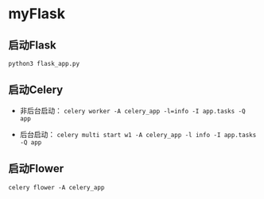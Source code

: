 # myFlask

## 启动Flask

`python3 flask_app.py`

## 启动Celery

* 非后台启动：
`celery worker -A celery_app -l=info -I app.tasks -Q app`

* 后台启动：
`celery multi start w1 -A celery_app -l info -I app.tasks -Q app`

## 启动Flower

`celery flower -A celery_app`
